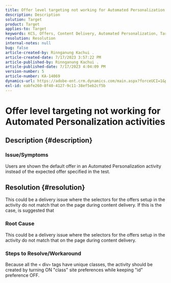 ```yaml
---
title: Offer level targeting not working for Automated Personalization activities
description: Description
solution: Target
product: Target
applies-to: Target
keywords: KCS, Offers, Content Delivery, Automated Personalization, Target
resolution: Resolution
internal-notes: null
bug: false
article-created-by: Rinnganung Kachui .
article-created-date: 7/17/2023 3:57:22 PM
article-published-by: Rinnganung Kachui .
article-published-date: 7/17/2023 4:04:09 PM
version-number: 5
article-number: KA-14069
dynamics-url: https://adobe-ent.crm.dynamics.com/main.aspx?forceUCI=1&pagetype=entityrecord&etn=knowledgearticle&id=0f35d09c-ba24-ee11-9cbe-6045bd006268
exl-id: eabfe260-8f40-4127-9c11-38ef5eb2cf5b
---
```

# Offer level targeting not working for Automated Personalization activities

## Description {#description}




### Issue/Symptoms



Users are shown the default offer in an Automated Personalization activity instead of the expected offer specified in the test.


## Resolution {#resolution}


This could be a delivery issue where the selectors for the offers setup in the activity do not match that on the page during content delivery. If this is the case, is suggested that



### Root Cause



This could be a delivery issue where the selectors for the offers setup in the activity do not match that on the page during content delivery.



### Steps to Resolve/Workaround



Because all the `<` div`>`  tags have unique classes, the activity should be created by turning ON "class" site preferences while keeping "id" preference OFF.
